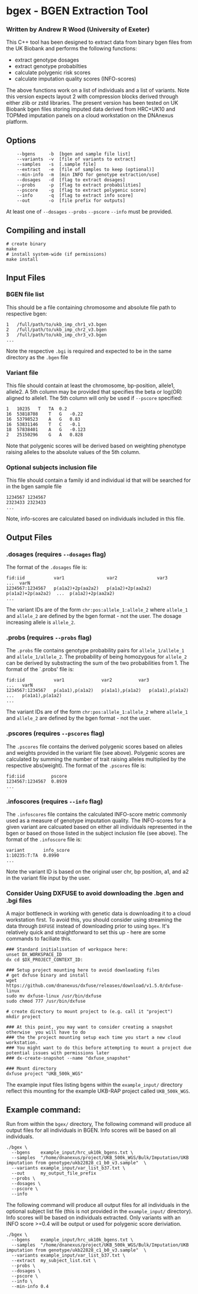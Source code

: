 # bgex - BGEN Extraction Tool
### Written by Andrew R Wood (University of Exeter)
This C++ tool has been designed to extract data from binary bgen files from the UK Biobank and performs the following functions:
 * extract genotype dosages
 * extract genotype probabilties
 * calculate polygenic risk scores
 * calculate imputation quality scores (INFO-scores)

The above functions work on a list of individuals and a list of variants.
Note this version expects layout 2 with compression blocks derived through either zlib or zstd libraries.
The present version has been tested on UK Biobank bgen files storing imputed data derived from HRC+UK10 and TOPMed imputation panels on a cloud workstation on the DNAnexus platform. 
## Options
```
    --bgens     -b  [bgen and sample file list]
    --variants  -v  [file of variants to extract]
    --samples   -s  [.sample file]
    --extract   -e  [file of samples to keep (optional)]
    --min-info  -m  [min INFO for genotype extraction/use]
    --dosages   -d  [flag to extract dosages]
    --probs     -p  [flag to extract probabilities]
    --pscore    -g  [flag to extract polygenic score]
    --info      -q  [flag to extract info score]
    --out       -o  [file prefix for outputs]
```
At least one of `--dosages` `--probs` `--pscore` `--info`  must be provided.

## Compiling and install
```
# create binary
make
# install system-wide (if permissions)
make install
```

## Input Files
### BGEN file list
This should be a file containing chromosome and absolute file path to respective bgen: 
```
1	/full/path/to/ukb_imp_chr1_v3.bgen
2	/full/path/to/ukb_imp_chr2_v3.bgen
3	/full/path/to/ukb_imp_chr3_v3.bgen
...
```
Note the respective `.bgi` is required and expected to be in the same directory as the `.bgen` file

### Variant file
This file should contain at least the chromosome, bp-position, allele1, allele2. A 5th column may be provided that specifies the beta or log(OR) aligned to allele1. The 5th column will only be used if `--pscore` specified:
```
1	10235	T	TA	0.2
16	53818708	T	G	-0.22
16	53798523	A	G	0.83
16	53831146	T	C	-0.1
18	57838401	A	G	-0.123
2	25150296	G	A	0.828
```
Note that polygenic scores will be derived based on weighting phenotype raising alleles to the absolute values of the 5th column.


### Optional subjects inclusion file
This file should contain a family id and individual id that will be searched for in the bgen sample file
```
1234567	1234567
2323433	2323433
...
```
Note, info-scores are calculated based on individuals included in this file.


## Output Files
### .dosages (requires `--dosages` flag)
The format of the `.dosages` file is:
```
fid:iid           var1                var2               var3               ...  varN
1234567:1234567   p(a1a2)+2p(aa2a2)   p(a1a2)+2p(aa2a2)  p(a1a2)+2p(aa2a2)  ...  p(a1a2)+2p(aa2a2)
...
```
The variant IDs are of the form `chr:pos:allele_1:allele_2` where `allele_1` and `allele_2` are defined by the bgen format - not the user. The dosage increasing allele is `allele_2`.

### .probs (requires `--probs` flag)
The `.probs` file contains genotype probability pairs for `allele_1/allele_1` and `allele_1/allele_2`. The probability of being homozygous for `allele_2` can be derived by substracting the sum of the two probabilities from 1. The format of the `.probs' file is:
```
fid:iid           var1              var2	      var3              ...   varN
1234567:1234567   p(a1a1),p(a1a2)   p(a1a1),p(a1a2)   p(a1a1),p(a1a2)   ...   p(a1a1),p(a1a2)
...
```
The variant IDs are of the form `chr:pos:allele_1:allele_2` where `allele_1` and `allele_2` are defined by the bgen format - not the user.

### .pscores (requires `--pscores` flag)
The `.pscores` file contains the derived polygenic scores based on alleles and weights provided in the variant file (see above). Polygenic scores are calculated by summing the number of trait raising alleles multiplied by the respective abs(weight). 
The format of the `.pscores` file is:
```
fid:iid          pscore
1234567:1234567  0.8939
...
```

### .infoscores (requires `--info` flag)
The `.infoscores` file contains the calculated INFO-score metric commonly used as a measure of genotype imputation quality. The INFO-scores for a given variant are calcuated based on either all individuals represented in the bgen or based on those listed in the subject inclusion file (see above).
The format of the `.infoscore` file is:
```
variant       info_score
1:10235:T:TA  0.8990
...
```
Note the variant ID is based on the original user chr, bp position, a1, and a2 in the variant file input by the user.


### Consider Using DXFUSE to avoid downloading the .bgen and .bgi files

A major bottleneck in working with genetic data is downloading it to a cloud workstation first. 
To avoid this, you should consider using streaming the data through `DXFUSE` instead of downloading prior to using `bgex`. 
It's relatively quick and straightforward to set this up - here are some commands to faciliate this.

```
### Standard initialisation of workspace here:
unset DX_WORKSPACE_ID
dx cd $DX_PROJECT_CONTEXT_ID:

### Setup project mounting here to avoid downloading files
# get dxfuse binary and install
wget https://github.com/dnanexus/dxfuse/releases/download/v1.5.0/dxfuse-linux
sudo mv dxfuse-linux /usr/bin/dxfuse
sudo chmod 777 /usr/bin/dxfuse

# create directory to mount project to (e.g. call it "project")
mkdir project

### At this point, you may want to consider creating a snapshot otherwise  you will have to do 
### the the project mounting setup each time you start a new cloud workstation. 
### You might want to do this before attempting to mount a project due potential issues with permissions later
### dx-create-snapshot --name "dxfuse_snapshot"

### Mount directory
dxfuse project "UKB_500k_WGS"

```
The example input files listing bgens within the `example_input/` directory reflect this mounting for the example UKB-RAP project called `UKB_500k_WGS`.


## Example command:
Run from within the `bgex/` directory, The following command will produce all output files for all individuals in BGEN. Info scores will be based on all individuals.
```
./bgex \
  --bgens    example_input/hrc_uk10k_bgens.txt \
  --samples  "/home/dnanexus/project/UKB_500k_WGS/Bulk/Imputation/UKB imputation from genotype/ukb22828_c1_b0_v3.sample"  \
  --variants example_input/var_list_b37.txt \
  --out      my_output_file_prefix
  --probs \
  --dosages \
  --pscore \
  --info
```

The following command will produce all output files for all individuals in the optional subject list file (this is not provided in the `example_input/` directory). 
Info scores will be based on individuals extracted. Only variants with an INFO score >=0.4 will be output or used for polygenic score deriviation.
```
./bgex \
  --bgens    example_input/hrc_uk10k_bgens.txt \
  --samples  "/home/dnanexus/project/UKB_500k_WGS/Bulk/Imputation/UKB imputation from genotype/ukb22828_c1_b0_v3.sample"  \
  --variants example_input/var_list_b37.txt \
  --extract  my_subject_list.txt \
  --probs \
  --dosages \
  --pscore \
  --info \
  --min-info 0.4 
```

